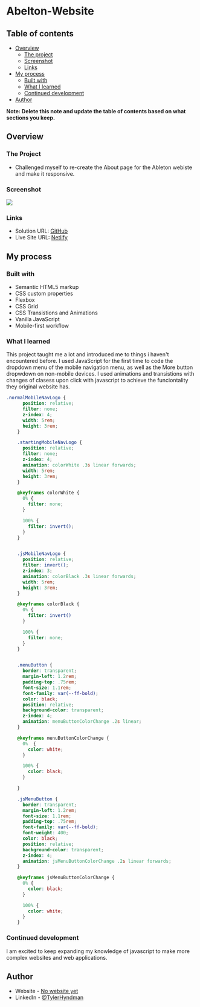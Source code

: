 # Abelton-Website

## Table of contents

- [Overview](#overview)
  - [The project](#the-project)
  - [Screenshot](#screenshot)
  - [Links](#links)
- [My process](#my-process)
  - [Built with](#built-with)
  - [What I learned](#what-i-learned)
  - [Continued development](#continued-development)
- [Author](#author)

**Note: Delete this note and update the table of contents based on what sections you keep.**

## Overview

### The Project

- Challenged myself to re-create the About page for the Ableton webiste and make it responsive.

### Screenshot

![](/Ableton_Website_Screenshot.png)

### Links

- Solution URL: [GitHub](https://github.com/tylerhyndman484/Ableton-Website.git)
- Live Site URL: [Netlify](https://ableton-website-project.netlify.app/)

## My process

### Built with

- Semantic HTML5 markup
- CSS custom properties
- Flexbox
- CSS Grid
- CSS Transistions and Animations
- Vanilla JavaScript
- Mobile-first workflow

### What I learned

This project taught me a lot and introduced me to things i haven't encountered before. I used JavaScript for the first time to code the dropdown menu of the mobile navigation menu, as well as the More button dropwdown on non-mobile devices. I used animations and transistions with changes of clasess upon click with javascript to achieve the funciontality they original website has.

```css
.normalMobileNavLogo {
      position: relative;
      filter: none;
      z-index: 4;
      width: 5rem;
      height: 3rem;
    }

    .startingMobileNavLogo {
      position: relative;
      filter: none;
      z-index: 4;
      animation: colorWhite .3s linear forwards;
      width: 5rem;
      height: 3rem;
    }

    @keyframes colorWhite {
      0% {
        filter: none;
      }

      100% {
        filter: invert();
      }
    }


    .jsMobileNavLogo {
      position: relative;
      filter: invert();
      z-index: 3;
      animation: colorBlack .3s linear forwards;
      width: 5rem;
      height: 3rem;
    }

    @keyframes colorBlack {
      0% {
        filter: invert()
      }

      100% {
        filter: none;
      }
    }


    .menuButton {
      border: transparent;
      margin-left: 1.2rem;
      padding-top: .75rem;
      font-size: 1.1rem;
      font-family: var(--ff-bold);
      color: black;
      position: relative;
      background-color: transparent;
      z-index: 4;
      animation: menuButtonColorChange .2s linear;
    }

    @keyframes menuButtonColorChange {
      0%  {
        color: white;
      }

      100% {
        color: black;
      }

    }

    .jsMenuButton {
      border: transparent;
      margin-left: 1.2rem;
      font-size: 1.1rem;
      padding-top: .75rem;
      font-family: var(--ff-bold);
      font-weight: 400;
      color: black;
      position: relative;
      background-color: transparent;
      z-index: 4;
      animation: jsMenuButtonColorChange .2s linear forwards;
    }

    @keyframes jsMenuButtonColorChange {
      0% {
        color: black;
      }

      100% {
        color: white;
      }
    }
```

### Continued development

I am excited to keep expanding my knowledge of javascript to make more complex websites and web applications.

## Author

- Website - [No website yet](https://www.your-site.com)
- LinkedIn - [@TylerHyndman](https://www.linkedin.com/in/tyler-hyndman-11327b140/)